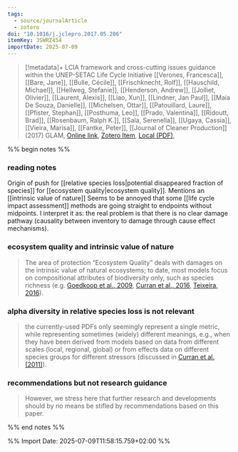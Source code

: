 ```yaml
---
tags:
  - source/journalArticle
  - zotero
doi: "10.1016/j.jclepro.2017.05.206"
itemKey: JSWRZ454
importDate: 2025-07-09
---
```

>[!metadata]+
> LCIA framework and cross-cutting issues guidance within the UNEP-SETAC Life Cycle Initiative
> [[Verones, Francesca]], [[Bare, Jane]], [[Bulle, Cécile]], [[Frischknecht, Rolf]], [[Hauschild, Michael]], [[Hellweg, Stefanie]], [[Henderson, Andrew]], [[Jolliet, Olivier]], [[Laurent, Alexis]], [[Liao, Xun]], [[Lindner, Jan Paul]], [[Maia De Souza, Danielle]], [[Michelsen, Ottar]], [[Patouillard, Laure]], [[Pfister, Stephan]], [[Posthuma, Leo]], [[Prado, Valentina]], [[Ridoutt, Brad]], [[Rosenbaum, Ralph K.]], [[Sala, Serenella]], [[Ugaya, Cassia]], [[Vieira, Marisa]], [[Fantke, Peter]], 
> [[Journal of Cleaner Production]] (2017)
> GLAM, 
> [Online link](https://linkinghub.elsevier.com/retrieve/pii/S0959652617311587), [Zotero Item](zotero://select/library/items/JSWRZ454), [Local (PDF)](file://C:/Users/aburg/Documents/references/zotero/storage/3QX2SPSR/Verones2017_LCIAframework.pdf), 

%% begin notes %%
### reading notes
Origin of push for [[relative species loss|potential disappeared fraction of species]] for [[ecosystem quality|ecosystem quality]].
Mentions an [[intrinsic value of nature]]
Seems to be annoyed that some [[life cycle impact assessment]] methods are going straight to endpoints without midpoints. I interpret it as: the real problem is that there is no clear damage pathway (causality between inventory to damage through cause effect mechanisms).
### ecosystem quality and intrinsic value of nature
>The area of protection “Ecosystem Quality” deals with damages on the intrinsic value of natural ecosystems; to date, most models focus on compositional attributes of biodiversity only, such as species richness (e.g. [Goedkoop et al., 2009](https://www.sciencedirect.com/science/article/pii/S0959652617311587?via%3Dihub#bib24), [Curran et al., 2016](https://www.sciencedirect.com/science/article/pii/S0959652617311587?via%3Dihub#bib14), [Teixeira, 2016](https://www.sciencedirect.com/science/article/pii/S0959652617311587?via%3Dihub#bib64)).
### alpha diversity in relative species loss is not relevant
>the currently-used PDFs only seemingly represent a single metric, while representing sometimes (widely) different meanings, e.g., when they have been derived from models based on data from different scales (local, regional, global) or from effects data on different species groups for different stressors (discussed in [Curran et al. (2011)](https://www.sciencedirect.com/science/article/pii/S0959652617311587?via%3Dihub#bib13)).
### recommendations but not research guidance
>However, we stress here that further research and developments should by no means be stifled by recommendations based on this paper.

%% end notes %%

%% Import Date: 2025-07-09T11:58:15.759+02:00 %%
